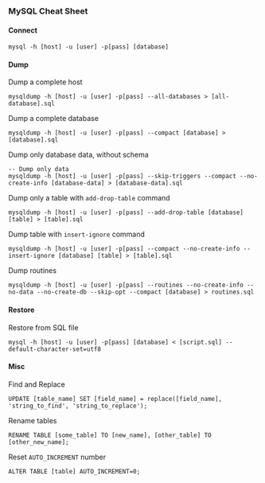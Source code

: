 ### MySQL Cheat Sheet

#### Connect
```
mysql -h [host] -u [user] -p[pass] [database]
```

#### Dump

Dump a complete host
```
mysqldump -h [host] -u [user] -p[pass] --all-databases > [all-database].sql
```

Dump a complete database
```
mysqldump -h [host] -u [user] -p[pass] --compact [database] > [database].sql
```

Dump only database data, without schema
```
-- Dump only data
mysqldump -h [host] -u [user] -p[pass] --skip-triggers --compact --no-create-info [database-data] > [database-data].sql
```

Dump only a table with `add-drop-table` command
```
mysqldump -h [host] -u [user] -p[pass] --add-drop-table [database] [table] > [table].sql
```

Dump table with `insert-ignore` command
```
mysqldump -h [host] -u [user] -p[pass] --compact --no-create-info --insert-ignore [database] [table] > [table].sql
```

Dump routines
```
mysqldump -h [host] -u [user] -p[pass] --routines --no-create-info --no-data --no-create-db --skip-opt --compact [database] > routines.sql
```

#### Restore

Restore from SQL file
```
mysql -h [host] -u [user] -p[pass] [database] < [script.sql] --default-character-set=utf8
```

#### Misc

Find and Replace
```
UPDATE [table_name] SET [field_name] = replace([field_name], 'string_to_find', 'string_to_replace');
```

Rename tables
```
RENAME TABLE [some_table] TO [new_name], [other_table] TO [other_new_name];
```

Reset `AUTO_INCREMENT` number
```
ALTER TABLE [table] AUTO_INCREMENT=0;
```